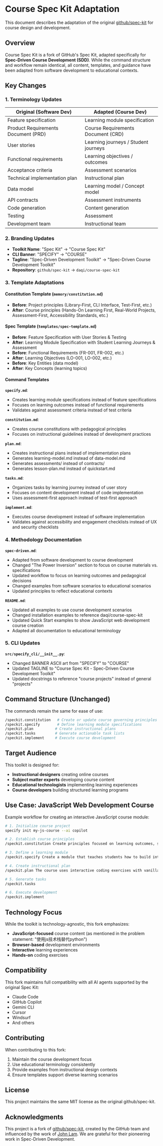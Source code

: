 # Course Spec Kit Adaptation

This document describes the adaptation of the original [github/spec-kit](https://github.com/github/spec-kit) for course design and development.

## Overview

Course Spec Kit is a fork of GitHub's Spec Kit, adapted specifically for **Spec-Driven Course Development (SDD)**. While the command structure and workflow remain identical, all content, templates, and guidance have been adapted from software development to educational contexts.

## Key Changes

### 1. Terminology Updates

| Original (Software Dev) | Adapted (Course Dev) |
|------------------------|----------------------|
| Feature specification | Learning module specification |
| Product Requirements Document (PRD) | Course Requirements Document (CRD) |
| User stories | Learning journeys / Student journeys |
| Functional requirements | Learning objectives / outcomes |
| Acceptance criteria | Assessment scenarios |
| Technical implementation plan | Instructional plan |
| Data model | Learning model / Concept model |
| API contracts | Assessment instruments |
| Code generation | Content generation |
| Testing | Assessment |
| Development team | Instructional team |

### 2. Branding Updates

- **Toolkit Name**: "Spec Kit" → "Course Spec Kit"
- **CLI Banner**: "SPECIFY" → "COURSE"
- **Tagline**: "Spec-Driven Development Toolkit" → "Spec-Driven Course Development Toolkit"
- **Repository**: `github/spec-kit` → `daqi/course-spec-kit`

### 3. Template Adaptations

#### Constitution Template (`memory/constitution.md`)
- **Before**: Project principles (Library-First, CLI Interface, Test-First, etc.)
- **After**: Course principles (Hands-On Learning First, Real-World Projects, Assessment-First, Accessibility Standards, etc.)

#### Spec Template (`templates/spec-template.md`)
- **Before**: Feature Specification with User Stories & Testing
- **After**: Learning Module Specification with Student Learning Journeys & Assessment
- **Before**: Functional Requirements (FR-001, FR-002, etc.)
- **After**: Learning Objectives (LO-001, LO-002, etc.)
- **Before**: Key Entities (data model)
- **After**: Key Concepts (learning topics)

#### Command Templates

**`specify.md`**:
- Creates learning module specifications instead of feature specifications
- Focuses on learning outcomes instead of functional requirements
- Validates against assessment criteria instead of test criteria

**`constitution.md`**:
- Creates course constitutions with pedagogical principles
- Focuses on instructional guidelines instead of development practices

**`plan.md`**:
- Creates instructional plans instead of implementation plans
- Generates learning-model.md instead of data-model.md
- Generates assessments/ instead of contracts/
- Generates lesson-plan.md instead of quickstart.md

**`tasks.md`**:
- Organizes tasks by learning journey instead of user story
- Focuses on content development instead of code implementation
- Uses assessment-first approach instead of test-first approach

**`implement.md`**:
- Executes course development instead of software implementation
- Validates against accessibility and engagement checklists instead of UX and security checklists

### 4. Methodology Documentation

**`spec-driven.md`**:
- Adapted from software development to course development
- Changed "The Power Inversion" section to focus on course materials vs. specifications
- Updated workflow to focus on learning outcomes and pedagogical decisions
- Changed examples from software scenarios to educational scenarios
- Updated principles to reflect educational contexts

**`README.md`**:
- Updated all examples to use course development scenarios
- Changed installation examples to reference daqi/course-spec-kit
- Updated Quick Start examples to show JavaScript web development course creation
- Adapted all documentation to educational terminology

### 5. CLI Updates

**`src/specify_cli/__init__.py`**:
- Changed BANNER ASCII art from "SPECIFY" to "COURSE"
- Updated TAGLINE to "Course Spec Kit - Spec-Driven Course Development Toolkit"
- Updated docstrings to reference "course projects" instead of general "projects"

## Command Structure (Unchanged)

The commands remain the same for ease of use:

```bash
/speckit.constitution   # Create or update course governing principles
/speckit.specify        # Define learning module specifications
/speckit.plan          # Create instructional plans
/speckit.tasks         # Generate actionable task lists
/speckit.implement     # Execute course development
```

## Target Audience

This toolkit is designed for:
- **Instructional designers** creating online courses
- **Subject matter experts** developing course content
- **Educational technologists** implementing learning experiences
- **Course developers** building structured learning programs

## Use Case: JavaScript Web Development Course

Example workflow for creating an interactive JavaScript course module:

```bash
# 1. Initialize course project
specify init my-js-course --ai copilot

# 2. Establish course principles
/speckit.constitution Create principles focused on learning outcomes, student engagement, accessibility standards, and assessment quality for a JavaScript web development course

# 3. Define a learning module
/speckit.specify Create a module that teaches students how to build interactive web applications using modern JavaScript. Students should learn asynchronous programming concepts, DOM manipulation, and event handling.

# 4. Create instructional plan
/speckit.plan The course uses interactive coding exercises with vanilla JavaScript, HTML, and CSS. Students will work on hands-on projects using browser-based development environments.

# 5. Generate tasks
/speckit.tasks

# 6. Execute development
/speckit.implement
```

## Technology Focus

While the toolkit is technology-agnostic, this fork emphasizes:
- **JavaScript-focused** course content (as mentioned in the problem statement: "使用js技术栈替代python")
- **Browser-based** development environments
- **Interactive** learning experiences
- **Hands-on** coding exercises

## Compatibility

This fork maintains full compatibility with all AI agents supported by the original Spec Kit:
- Claude Code
- GitHub Copilot
- Gemini CLI
- Cursor
- Windsurf
- And others

## Contributing

When contributing to this fork:
1. Maintain the course development focus
2. Use educational terminology consistently
3. Provide examples from instructional design contexts
4. Ensure templates support diverse learning scenarios

## License

This project maintains the same MIT license as the original github/spec-kit.

## Acknowledgments

This project is a fork of [github/spec-kit](https://github.com/github/spec-kit), created by the GitHub team and influenced by the work of [John Lam](https://github.com/jflam). We are grateful for their pioneering work in Spec-Driven Development.
